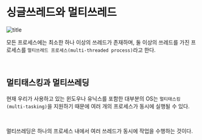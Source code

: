 # 싱글쓰레드와 멀티쓰레드

![title](https://image.slidesharecdn.com/random-150203095922-conversion-gate01/95/-6-638.jpg?cb=1422979422)

모든 프로세스에는 최소한 하나 이상의 쓰레드가 존재하며, 둘 이상의 쓰레드를 가진 프로세스를 `멀티쓰레드 프로세스(multi-threaded process)`라고 한다.

<br>

## 멀티태스킹과 멀티쓰레딩

현재 우리가 사용하고 있는 윈도우나 유닉스를 포함한 대부분의 OS는 `멀티태스킹(multi-tasking)`을 지원하기 때문에 여러 개의 프로세스가 동시에 실행될 수 있다. 

<br>

멀티쓰레딩은 하나의 프로세스 내에서 여러 쓰레드가 동시에 작업을 수행하는 것이다. 

